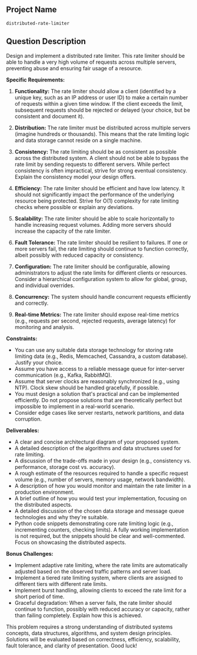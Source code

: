 ## Project Name

`distributed-rate-limiter`

## Question Description

Design and implement a distributed rate limiter. This rate limiter should be able to handle a very high volume of requests across multiple servers, preventing abuse and ensuring fair usage of a resource.

**Specific Requirements:**

1.  **Functionality:** The rate limiter should allow a client (identified by a unique key, such as an IP address or user ID) to make a certain number of requests within a given time window. If the client exceeds the limit, subsequent requests should be rejected or delayed (your choice, but be consistent and document it).

2.  **Distribution:** The rate limiter must be distributed across multiple servers (imagine hundreds or thousands). This means that the rate limiting logic and data storage cannot reside on a single machine.

3.  **Consistency:** The rate limiting should be as consistent as possible across the distributed system. A client should not be able to bypass the rate limit by sending requests to different servers.  While perfect consistency is often impractical, strive for strong eventual consistency.  Explain the consistency model your design offers.

4.  **Efficiency:** The rate limiter should be efficient and have low latency. It should not significantly impact the performance of the underlying resource being protected. Strive for O(1) complexity for rate limiting checks where possible or explain any deviations.

5.  **Scalability:** The rate limiter should be able to scale horizontally to handle increasing request volumes. Adding more servers should increase the capacity of the rate limiter.

6.  **Fault Tolerance:** The rate limiter should be resilient to failures. If one or more servers fail, the rate limiting should continue to function correctly, albeit possibly with reduced capacity or consistency.

7.  **Configuration:** The rate limiter should be configurable, allowing administrators to adjust the rate limits for different clients or resources.  Consider a hierarchical configuration system to allow for global, group, and individual overrides.

8.  **Concurrency:** The system should handle concurrent requests efficiently and correctly.

9. **Real-time Metrics:** The rate limiter should expose real-time metrics (e.g., requests per second, rejected requests, average latency) for monitoring and analysis.

**Constraints:**

*   You can use any suitable data storage technology for storing rate limiting data (e.g., Redis, Memcached, Cassandra, a custom database). Justify your choice.
*   Assume you have access to a reliable message queue for inter-server communication (e.g., Kafka, RabbitMQ).
*   Assume that server clocks are reasonably synchronized (e.g., using NTP). Clock skew should be handled gracefully, if possible.
*   You must design a solution that's practical and can be implemented efficiently. Do not propose solutions that are theoretically perfect but impossible to implement in a real-world scenario.
*   Consider edge cases like server restarts, network partitions, and data corruption.

**Deliverables:**

*   A clear and concise architectural diagram of your proposed system.
*   A detailed description of the algorithms and data structures used for rate limiting.
*   A discussion of the trade-offs made in your design (e.g., consistency vs. performance, storage cost vs. accuracy).
*   A rough estimate of the resources required to handle a specific request volume (e.g., number of servers, memory usage, network bandwidth).
*   A description of how you would monitor and maintain the rate limiter in a production environment.
*   A brief outline of how you would test your implementation, focusing on the distributed aspects.
*   A detailed discussion of the chosen data storage and message queue technologies and why they're suitable.
*   Python code snippets demonstrating core rate limiting logic (e.g., incrementing counters, checking limits). A fully working implementation is not required, but the snippets should be clear and well-commented. Focus on showcasing the distributed aspects.

**Bonus Challenges:**

*   Implement adaptive rate limiting, where the rate limits are automatically adjusted based on the observed traffic patterns and server load.
*   Implement a tiered rate limiting system, where clients are assigned to different tiers with different rate limits.
*   Implement burst handling, allowing clients to exceed the rate limit for a short period of time.
*   Graceful degradation: When a server fails, the rate limiter should continue to function, possibly with reduced accuracy or capacity, rather than failing completely. Explain how this is achieved.

This problem requires a strong understanding of distributed systems concepts, data structures, algorithms, and system design principles. Solutions will be evaluated based on correctness, efficiency, scalability, fault tolerance, and clarity of presentation. Good luck!
